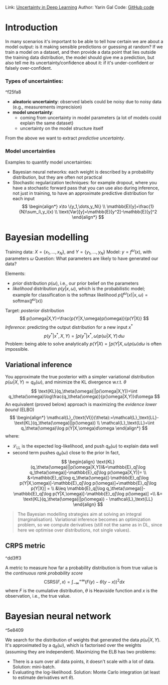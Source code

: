 Link: [Uncertainty in Deep Learning](https://mlg.eng.cam.ac.uk/yarin/thesis/thesis.pdf)
Author: Yarin Gal
Code: [GitHub code](https://github.com/yaringal)

# Introduction
In many scenarios it's important to be able to tell how certain we are about a model output: is it making sensible predictions or guessing at random?
If we train a model on a dataset, and then provide a data point that lies outside the training data distribution, the model should give me a prediction, but also tell me its uncertainty/confidence about it: if it's under-confident or falsely over-confident.

### Types of uncertainties:

^f25fa8

- **aleatoric uncertainty**: observed labels could be noisy due to noisy data (e.g., measurements imprecision)
- **model uncertainty**:
	- coming from uncertainty in model parameters (a lot of models could explain the same dataset)
	- uncertainty on the model structure itself

From the above we want to extract *predictive uncertainty*.

### Model uncertainties
Examples to quantify model uncertainties:
- Bayesian neural networks: each weight is described by a probability distribution, but they are often not practical
- Stochastic regularization techniques: for example dropout, where you have a stochastic forward pass that you can use also during inference, not just in training, to have an approximate predictive distribution for each input
$$
	\begin{align*}
		x\to \{y_1,\dots,y_N\} \\
		\mathbb{E}[y]=\frac{1}{N}\sum_i\,y_i(x) \\
		\text{Var}[y]=\mathbb{E}[y^2]-\mathbb{E}[y]^2
	\end{align*}
$$
# Bayesian modelling
Training data: $X=\{x_1,\dots,x_N\}$, and $Y=\{y_1,\dots,y_N\}$
Model: $y=f^\omega(x)$, with parameters $\omega$
Question: What parameters are likely to have generated our data?

Elements:
- *prior* distribution $p(\omega)$, i.e., our prior belief on the parameters
- *likelihood* distribution $p(y|x,\omega)$, which is the probabilistic model; example for classification is the softmax likelihood $p(f^\omega(x)|x,\omega)=\text{softmax}(f^\omega(x))$

Target: *posterior* distribution
$$
	p(\omega|X,Y)=\frac{p(Y|X,\omega)p(\omega)}{p(Y|X)}
$$
*Inference*: predicting the output distribution for a new input $x^*$
$$
	p(y^*|x^*,X,Y)=\int p(y^*|x^*,\omega)p(\omega|X,Y)\,d\omega
$$
Problem: being able to solve analytically $p(Y|X)=\int p(Y|X,\omega)p(\omega)d\omega$ is often impossible.

## Variational inference
You approximate the true posterior with a simpler variational distribution $p(\omega|X,Y)\simeq q_\theta(\omega)$, and minimize the KL divergence w.r.t. $\theta$ 
$$
	\text{KL}(q_\theta(\omega)||p(\omega|X,Y))=\int q_\theta(\omega)\log\frac{q_\theta(\omega)}{p(\omega|X,Y)}d\omega
$$
An equivalent (proved below) approach is maximizing the *evidence lower bound* (ELBO)
$$
	\begin{align*}
	\mathcal{L}_{\text{VI}}(\theta):=\mathcal{L}_\text{LL}-\text{KL}(q_\theta(\omega)||p(\omega)) \\
	\mathcal{L}_\text{LL}=\int q_\theta(\omega)\log p(Y|X,\omega)d\omega
	\end{align*}
$$
where:
- $\mathcal{L}_\text{LL}$ is the expected log-likelihood, and push $q_\theta(\omega)$ to explain data well
- second term pushes $q_\theta(\omega)$ close to the prior
In fact,
$$
\begin{align}
	\text{KL}(q_\theta(\omega)||p(\omega|X,Y))&=\mathbb{E}_q[\log q_\theta(\omega)]-\mathbb{E}_q[\log p(\omega|X,Y)]= \\
	&=\mathbb{E}_q[\log q_\theta(\omega)]-\mathbb{E}_q[\log p(Y|X,\omega)]-\mathbb{E}_q[\log p(\omega)]+\mathbb{E}_q[\log p(Y|X)] = \\
	&\leq \mathbb{E}_q[\log q_\theta(\omega)]-\mathbb{E}_q[\log p(Y|X,\omega)]-\mathbb{E}_q[\log p(\omega)] =\\
	&= \text{KL}(q_\theta(\omega)||p(\omega)) - \mathcal{L}_\text{LL}
\end{align}
$$

>The Bayesian modelling strategies aim at solving an integral (marginalisation). Variational inference becomes an optimization problem, so we compute derivatives (still not the same as in DL, since here we optimise over distributions, not single values).

## CRPS metric

^dd3ff3

A metric to measure how far a probability distribution is from true value is the *continuous rank probability score*
$$
	\text{CSRS}(F,x)=\int_{-\infty}^{+\infty}(F(y)-\theta(y-x))^2dx
$$
where $F$ is the cumulative distribution, $\theta$ is Heaviside function and $x$ is the observation, i.e., the true value.


# Bayesian neural network

^5e8409

We search for the distribution of weights that generated the data $p(\omega|X,Y)$. It's approximated by a $q_\theta(\omega)$, which is factorised over the weights (assuming they are independent). Maximizing the ELB has two problems:
- There is a sum over all data points, it doesn't scale with a lot of data. Solution: mini-batch.
- Evaluating the log-likelihood. Solution: Monte Carlo integration (at least to estimate derivatives wrt $\theta$).